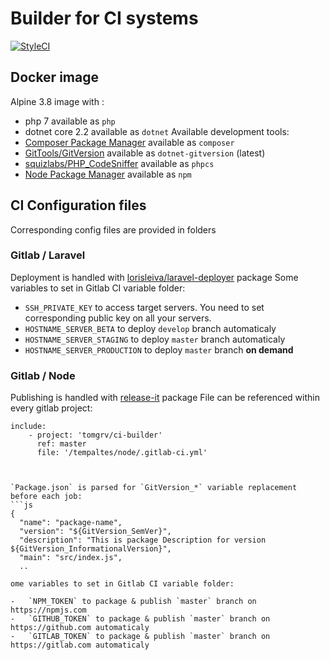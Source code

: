 <!-- @format -->
# Builder for CI systems
[![StyleCI](https://github.styleci.io/repos/143454979/shield?branch=master)](https://github.styleci.io/repos/143454979)
## Docker image
Alpine 3.8 image with :
-   php 7 available as `php`
-   dotnet core 2.2 available as `dotnet`
Available development tools:
-   [Composer Package Manager](https://getcomposer.org/) available as `composer`
-   [GitTools/GitVersion](https://github.com/GitTools/GitVersion) available as `dotnet-gitversion` (latest)
-   [squizlabs/PHP_CodeSniffer](https://github.com/squizlabs/PHP_CodeSniffer) available as `phpcs`
-   [Node Package Manager](https://www.npmjs.com) available as `npm`
## CI Configuration files
Corresponding config files are provided in folders
### Gitlab / Laravel
Deployment is handled with [lorisleiva/laravel-deployer](https://github.com/lorisleiva/laravel-deployer) package
Some variables to set in Gitlab CI variable folder:
-   `SSH_PRIVATE_KEY` to access target servers. You need to set corresponding public key on all your servers.
-   `HOSTNAME_SERVER_BETA` to deploy `develop` branch automaticaly
-   `HOSTNAME_SERVER_STAGING` to deploy `master` branch automaticaly
-   `HOSTNAME_SERVER_PRODUCTION` to deploy `master` branch **on demand**
### Gitlab / Node
Publishing is handled with [release-it](https://www.npmjs.com/package/release-it) package
File can be referenced within every gitlab project:
```ya
include:
    - project: 'tomgrv/ci-builder'
      ref: master
      file: '/tempaltes/node/.gitlab-ci.yml'



`Package.json` is parsed for `GitVersion_*` variable replacement before each job:
```js
{
  "name": "package-name",
  "version": "${GitVersion_SemVer}",
  "description": "This is package Description for version ${GitVersion_InformationalVersion}",
  "main": "src/index.js",
  ..

ome variables to set in Gitlab CI variable folder:

-   `NPM_TOKEN` to package & publish `master` branch on https://npmjs.com
-   `GITHUB_TOKEN` to package & publish `master` branch on https://github.com automaticaly
-   `GITLAB_TOKEN` to package & publish `master` branch on https://gitlab.com automaticaly
